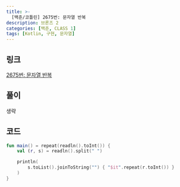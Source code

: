 ```yaml
---
title: >-
  [백준/코틀린] 2675번: 문자열 반복
description: 브론즈 2
categories: [백준, CLASS 1]
tags: [Kotlin, 구현, 문자열]
---
```


## 링크
[2675번: 문자열 반복](https://www.acmicpc.net/problem/2675)

## 풀이
생략

## 코드
```kotlin
fun main() = repeat(readln().toInt()) {
    val (r, s) = readln().split(" ")

    println(
        s.toList().joinToString("") { "$it".repeat(r.toInt()) }
    )
}

```

